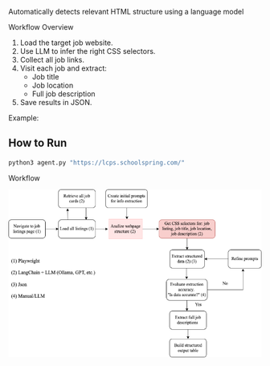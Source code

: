 

Automatically detects relevant HTML structure using a language model

Workflow Overview

1. Load the target job website.
2. Use LLM to infer the right CSS selectors.
3. Collect all job links.
4. Visit each job and extract:
   - Job title
   - Job location
   - Full job description
5. Save results in JSON.

Example:

## How to Run

```bash
python3 agent.py "https://lcps.schoolspring.com/"
```


Workflow

![Job Scraping Workflow](src/flowchart.png)
